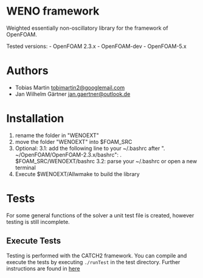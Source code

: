 WENO framework
====================
Weighted essentially non-oscillatory library for the framework of OpenFOAM.

Tested versions:
    - OpenFOAM 2.3.x
    - OpenFOAM-dev
    - OpenFOAM-5.x

Authors
=======

 * Tobias Martin <tobimartin2@googlemail.com>
 * Jan Wilhelm Gärtner <jan.gaertner@outlook.de>


Installation
============
1. rename the folder in "WENOEXT"
2. move the folder "WENOEXT" into $FOAM_SRC
3. Optional: 
      3.1: add the following line to your ~/.bashrc after ". ~/OpenFOAM/OpenFOAM-2.3.x/bashrc":
           . $FOAM_SRC/WENOEXT/bashrc
      3.2: parse your ~/.bashrc or open a new terminal
4. Execute $WENOEXT/Allwmake to build the library 


Tests
=====

For some general functions of the solver a unit test file is created, however testing is still incomplete.

## Execute Tests

Testing is performed with the CATCH2 framework. You can compile and execute the tests
by executing `./runTest` in the test directory. Further instructions are found in [here](tests/TestInstructions.md) 

